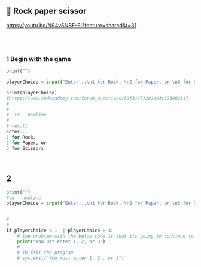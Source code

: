 ## 🍊 Rock paper scissor

https://youtu.be/N94vSNBF-EI?feature=shared&t=31

<br>
<br>

### 1 Begin with the game

```python
print("")

playerChoice = input("Enter...\n1 for Rock, \n2 for Paper, or \n3 for Scissors:\n\n")

print(playerChoice)
#https://www.codecademy.com/forum_questions/52f31477282ae3c473002317
#
#
#  \n – newline
#
# result
Enter...
1 for Rock,
2 for Paper, or
3 for Scissors:

```

<br>

## 2

```python
print("")
#\n – newline
playerChoice = input("Enter...\n1 for Rock, \n2 for Paper, or \n3 for Scissors:\n\n")


#
#
if playerChoice < 1  | playerChoice > 3:
    # the problem with the below code is that its going to continue to execute, so we have to find a way to EXIT the program
    print("You ust enter 1, 2, or 3")
    #
    # TO EXIT the program
    # sys.exit("You must enter 1, 2 , or 3")
```

